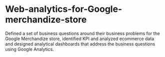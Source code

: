 # Web-analytics-for-Google-merchandize-store
Defined a set of business questions around their business problems for the Google Merchandize store, identified KPI and analyzed ecommerce data and designed analytical dashboards that address the business questions using Google Analytics.
